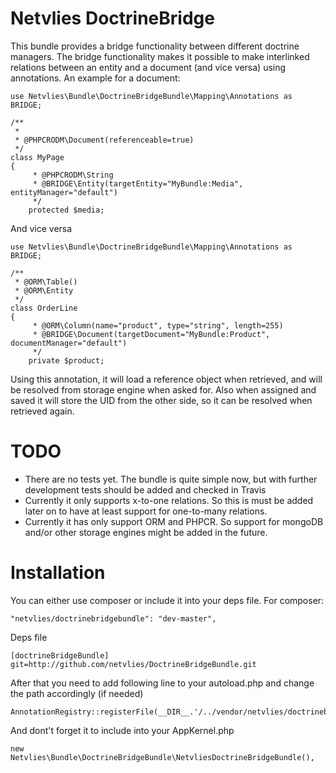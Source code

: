 Netvlies DoctrineBridge
========================

This bundle provides a bridge functionality between different doctrine managers. The bridge functionality makes it possible to make interlinked relations between an entity and a document (and vice versa) using annotations. An example for a document:

    use Netvlies\Bundle\DoctrineBridgeBundle\Mapping\Annotations as BRIDGE;
    
    /**
     *
     * @PHPCRODM\Document(referenceable=true)
     */
    class MyPage
    {
         * @PHPCRODM\String
         * @BRIDGE\Entity(targetEntity="MyBundle:Media", entityManager="default")
         */
        protected $media;


And vice versa

    use Netvlies\Bundle\DoctrineBridgeBundle\Mapping\Annotations as BRIDGE;
    
    /**
     * @ORM\Table()
     * @ORM\Entity
     */
    class OrderLine
    {
         * @ORM\Column(name="product", type="string", length=255)
         * @BRIDGE\Document(targetDocument="MyBundle:Product", documentManager="default")
         */
        private $product;


Using this annotation, it will load a reference object when retrieved, and will be resolved from storage engine when asked for. Also when assigned and saved it will store the UID from the other side, so it can be resolved when retrieved again.

# TODO

* There are no tests yet. The bundle is quite simple now, but with further development tests should be added and checked in Travis
* Currently it only supports x-to-one relations. So this is must be added later on to have at least support for one-to-many relations.
* Currently it has only support ORM and PHPCR. So support for mongoDB and/or other storage engines might be added in the future.


# Installation

You can either use composer or include it into your deps file. For composer:

    "netvlies/doctrinebridgebundle": "dev-master",

Deps file

    [doctrineBridgeBundle]
    git=http://github.com/netvlies/DoctrineBridgeBundle.git

After that you need to add following line to your autoload.php and change the path accordingly (if needed)

    AnnotationRegistry::registerFile(__DIR__.'/../vendor/netvlies/doctrinebridge/Netvlies/Bundle/DoctrineBridgeBundle/Mapping/Annotations/DoctrineAnnotations.php');

And dont't forget it to include into your AppKernel.php

    new Netvlies\Bundle\DoctrineBridgeBundle\NetvliesDoctrineBridgeBundle(),






